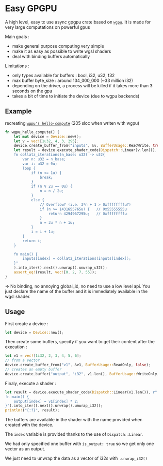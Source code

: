  # Easy GPGPU
 A high level, easy to use async gpgpu crate based on [`wgpu`](https://github.com/gfx-rs/wgpu).
 It is made for very large computations on powerful gpus
 
 Main goals :
 
 - make general purpose computing very simple
 - make it as easy as possible to write wgsl shaders
 - deal with binding buffers automatically
 
 Limitations :
 
 - only types available for buffers : bool, i32, u32, f32
 - max buffer byte_size : around 134_000_000 (~33 million i32)
 - depending on the driver, a process will be killed if it takes more than 3 seconds on the gpu
 - takes a bit of time to initiate the device (due to wgpu backends)
 
 ## Example 
 
 recreating [`wgpu's hello-compute`](https://github.com/gfx-rs/wgpu/tree/v0.12/wgpu/examples/hello-compute) (205 sloc when writen with wgpu)
 
 ```rust
 fn wgpu_hello_compute() {
     let mut device = Device::new();
     let v = vec![1u32, 4, 3, 295];
     device.create_buffer_from("inputs", &v, BufferUsage::ReadWrite, true);
     let result = device.execute_shader_code(Dispatch::Linear(v.len()), r"
     fn collatz_iterations(n_base: u32) -> u32{
         var n: u32 = n_base;
         var i: u32 = 0u;
         loop {
             if (n <= 1u) {
                 break;
             }
             if (n % 2u == 0u) {
                 n = n / 2u;
             }
             else {
                 // Overflow? (i.e. 3*n + 1 > 0xffffffffu?)
                 if (n >= 1431655765u) {   // 0x55555555u
                     return 4294967295u;   // 0xffffffffu
                 }
                 n = 3u * n + 1u;
             }
             i = i + 1u;
         }
         return i;
     }
 
     fn main() {
         inputs[index] = collatz_iterations(inputs[index]);
     }"
     ).into_iter().next().unwrap().unwrap_u32();
     assert_eq!(result, vec![0, 2, 7, 55]);
 }
 ```
 => No binding, no annoying global_id, no need to use a low level api.
 You just declare the name of the buffer and it is immediately available in the wgsl shader.
 
 ## Usage 
 
 First create a device :
 ```rust
 let device = Device::new();
 ```
 Then create some buffers, specify if you want to get their content after the execution :
 ```rust
 let v1 = vec![1i32, 2, 3, 4, 5, 6];
 // from a vector
 device.create_buffer_from("v1", &v1, BufferUsage::ReadOnly, false);
 // creates an empty buffer
 device.create_buffer("output", "i32", v1.len(), BufferUsage::WriteOnly, true);
 ```
 Finaly, execute a shader :
 ```rust
 let result = device.execute_shader_code(Dispatch::Linear(v1.len()), r"
 fn main() {
     output[index] = v1[index] * 2;
 }").into_iter().next().unwrap().unwrap_i32();
 println!("{:?}", result);
 ```
 The buffers are available in the shader with the name provided when created with the device.
 
 The `index` variable is provided thanks to the use of `Dispatch::Linear`.
 
 We had only specified one buffer with `is_output: true` so we get only one vector as an output.
 
 We just need to unwrap the data as a vector of i32s with `.unwrap_i32()`